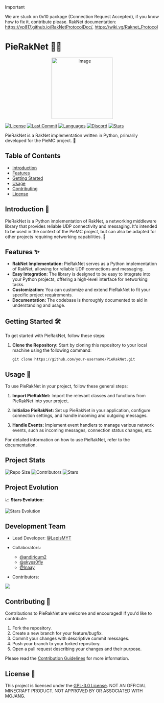 > [!IMPORTANT]  
> We are stuck on 0x10 package (Connection Request Accepted), if you know how to fix it, contribute please. RakNet documentation: https://vp817.github.io/RakNetProtocolDoc/, https://wiki.vg/Raknet_Protocol

# PieRakNet 🍰🔗

<p align="center">
  <img src="https://piemc-dev.github.io/assets/img/PieMC.webp" alt="Image" width="200" height="200" />
</p>


[![License](https://img.shields.io/badge/license-GPL--3.0-blue.svg)](https://github.com/PieMC-Dev/PieRakNet/blob/pieraknet/LICENSE)
[![Last Commit](https://img.shields.io/github/last-commit/PieMC-Dev/PieRakNet?color=blue)](https://github.com/PieMC-Dev/PieRakNet/commits/pieraknet)
[![Languages](https://img.shields.io/github/languages/count/PieMC-Dev/PieRakNet?color=blue)](https://github.com/PieMC-Dev/PieRakNet)
[![Discord](https://img.shields.io/discord/1120767457364279338?color=blue)](https://discord.gg/Bf3cXRUUnm)
[![Stars](https://img.shields.io/github/stars/PieMC-Dev/PieRakNet?style=social&color=blue)](https://github.com/PieMC-Dev/PieRakNet/stargazers)

PieRakNet is a RakNet implementation written in Python, primarily developed for the PieMC project. 🚀

## Table of Contents
- [Introduction](#introduction)
- [Features](#features)
- [Getting Started](#getting-started)
- [Usage](#usage)
- [Contributing](#contributing)
- [License](#license)

## Introduction 👋

PieRakNet is a Python implementation of RakNet, a networking middleware library that provides reliable UDP connectivity and messaging. It's intended to be used in the context of the PieMC project, but can also be adapted for other projects requiring networking capabilities. 📡

## Features ✨

- **RakNet Implementation:** PieRakNet serves as a Python implementation of RakNet, allowing for reliable UDP connections and messaging.
- **Easy Integration:** The library is designed to be easy to integrate into your Python projects, offering a high-level interface for networking tasks.
- **Customization:** You can customize and extend PieRakNet to fit your specific project requirements.
- **Documentation:** The codebase is thoroughly documented to aid in understanding and usage.

## Getting Started 🛠️

To get started with PieRakNet, follow these steps:

1. **Clone the Repository:** Start by cloning this repository to your local machine using the following command:
   ```
   git clone https://github.com/your-username/PieRakNet.git
   ```

## Usage 🚀

To use PieRakNet in your project, follow these general steps:

1. **Import PieRakNet:** Import the relevant classes and functions from PieRakNet into your project.

2. **Initialize PieRakNet:** Set up PieRakNet in your application, configure connection settings, and handle incoming and outgoing messages.

3. **Handle Events:** Implement event handlers to manage various network events, such as incoming messages, connection status changes, etc.

For detailed information on how to use PieRakNet, refer to the [documentation](link-to-documentation).

## Project Stats

![Repo Size](https://img.shields.io/github/repo-size/PieMC-Dev/PieRakNet)
![Contributors](https://img.shields.io/github/contributors/PieMC-Dev/PieRakNet)
![Stars](https://img.shields.io/github/stars/PieMC-Dev/PieRakNet?style=social)

## Project Evolution

📈 **Stars Evolution:**

![Stars Evolution](https://starchart.cc/PieMC-Dev/PieRakNet.svg)

## Development Team

- Lead Developer: [@LapisMYT](https://github.com/lapismyt)
- Collaborators:
  - [@andiricum2](https://github.com/andiricum2)
  - [@skyss0fly](https://github.com/skyss0fly)
  - [@Inaay](https://github.com/Inaay)

- Contributors:
<a href="https://github.com/PieMC-Dev/PieRakNet/graphs/contributors">
<img src="https://contrib.rocks/image?repo=PieMC-Dev/PieRakNet" />
</a>

## Contributing 🤝

Contributions to PieRakNet are welcome and encouraged! If you'd like to contribute:

1. Fork the repository.
2. Create a new branch for your feature/bugfix.
3. Commit your changes with descriptive commit messages.
4. Push your branch to your forked repository.
5. Open a pull request describing your changes and their purpose.

Please read the [Contribution Guidelines](CONTRIBUTING.md) for more information.

## License 📝

This project is licensed under the [GPL-3.0 License](LICENSE).
NOT AN OFFICIAL MINECRAFT PRODUCT. NOT APPROVED BY OR ASSOCIATED WITH MOJANG.
